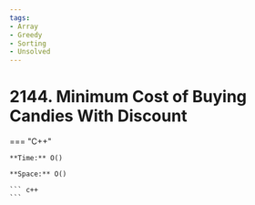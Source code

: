 ```yaml
---
tags:
- Array
- Greedy
- Sorting
- Unsolved
---
```



# 2144. Minimum Cost of Buying Candies With Discount

=== "C++"

    **Time:** O()

    **Space:** O()

    ``` c++
    ```